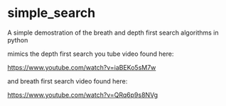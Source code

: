 # simple_search
A simple demostration of the breath and depth first search algorithms in python

mimics the depth first search you tube video found here:

https://www.youtube.com/watch?v=iaBEKo5sM7w

and breath first search video found here:

https://www.youtube.com/watch?v=QRq6p9s8NVg
